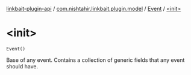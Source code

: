 [linkbait-plugin-api](../../index.md) / [com.nishtahir.linkbait.plugin.model](../index.md) / [Event](index.md) / [&lt;init&gt;](.)

# &lt;init&gt;

`Event()`

Base of any event. Contains a collection of
generic fields that any event should have.

